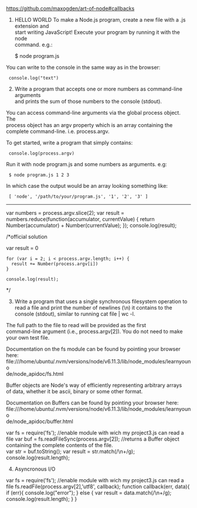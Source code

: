 https://github.com/maxogden/art-of-node#callbacks

1. HELLO WORLD
   To make a Node.js program, create a new file with a .js extension and  
  start writing JavaScript! Execute your program by running it with the node  
  command. e.g.:  
   
     $ node program.js  
   
  You can write to the console in the same way as in the browser:  
   
     console.log("text")  
   
2. Write a program that accepts one or more numbers as command-line arguments  
  and prints the sum of those numbers to the console (stdout). 

  You can access command-line arguments via the global process object. The  
  process object has an argv property which is an array containing the  
  complete command-line. i.e. process.argv.  
   
  To get started, write a program that simply contains:  
   
     console.log(process.argv)  
   
  Run it with node program.js and some numbers as arguments. e.g:  
   
     $ node program.js 1 2 3  
   
  In which case the output would be an array looking something like:  
   
     [ 'node', '/path/to/your/program.js', '1', '2', '3' ]  

---------------
var numbers = process.argv.slice(2);
var result = numbers.reduce(function(accumulator, currentValue) {
    return Number(accumulator) + Number(currentValue);
});
console.log(result);

/*official solution

var result = 0
    
    for (var i = 2; i < process.argv.length; i++) {
      result += Number(process.argv[i])
    }
    
    console.log(result);
*/


3. Write a program that uses a single synchronous filesystem operation to  
  read a file and print the number of newlines (\n) it contains to the  
  console (stdout), similar to running cat file | wc -l.  
   
  The full path to the file to read will be provided as the first  
  command-line argument (i.e., process.argv[2]). You do not need to make  
  your own test file. 

  Documentation on the fs module can be found by pointing your browser here:  
  file:///home/ubuntu/.nvm/versions/node/v6.11.3/lib/node_modules/learnyouno  
  de/node_apidoc/fs.html 

  Buffer objects are Node's way of efficiently representing arbitrary arrays  
  of data, whether it be ascii, binary or some other format.

   Documentation on Buffers can be found by pointing your browser here:  
  file:///home/ubuntu/.nvm/versions/node/v6.11.3/lib/node_modules/learnyouno  
  de/node_apidoc/buffer.html



var fs = require('fs');  //enable module  with wich my project3.js can read a file
var buf = fs.readFileSync(process.argv[2]); //returns a Buffer object containing the complete contents of the file.  
var str = buf.toString();
var result = str.match(/\n+/g);
console.log(result.length);


4. Asyncronous I/O



var fs = require('fs');  //enable module  with wich my project3.js can read a file
fs.readFile(process.argv[2],'utf8', callback);
function callback(err, data){
  if (err){
    console.log("error");
  } else {
    var result = data.match(/\n+/g);
    console.log(result.length);
  }
}
